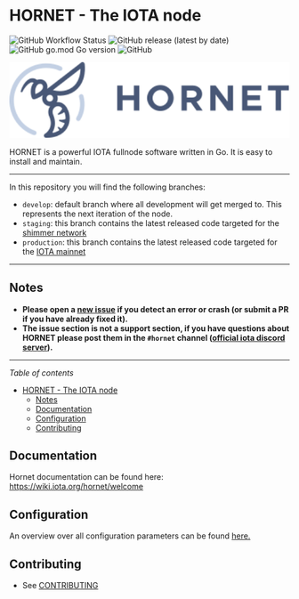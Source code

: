 # HORNET - The IOTA node

![GitHub Workflow Status](https://img.shields.io/github/actions/workflow/status/iotaledger/hornet/build_HORNET.yml?style=for-the-badge&branch=develop) ![GitHub release (latest by date)](https://img.shields.io/github/v/release/iotaledger/hornet?style=for-the-badge) ![GitHub go.mod Go version](https://img.shields.io/github/go-mod/go-version/iotaledger/hornet?style=for-the-badge) ![GitHub](https://img.shields.io/github/license/iotaledger/hornet?style=for-the-badge)

<p align="center"><img src="img/HORNET_logo.svg" width="600"/></p>

HORNET is a powerful IOTA fullnode software written in Go.
It is easy to install and maintain.

---

In this repository you will find the following branches:

- `develop`: default branch where all development will get merged to. This represents the next iteration of the node.
- `staging`: this branch contains the latest released code targeted for the [shimmer network](https://shimmer.network)
- `production`: this branch contains the latest released code targeted for the [IOTA mainnet](https://iota.org)

---

## Notes

- **Please open a [new issue](https://github.com/iotaledger/hornet/issues/new) if you detect an error or crash (or submit a PR if you have already fixed it).**
- **The issue section is not a support section, if you have questions about HORNET please post them in the `#hornet` channel ([official iota discord server](https://discord.iota.org/)).**

---

_Table of contents_

<!--ts-->

- [HORNET - The IOTA node](#hornet---the-iota-node)
  - [Notes](#notes)
  - [Documentation](#documentation)
  - [Configuration](#configuration)
  - [Contributing](#contributing)
<!--te-->

## Documentation

Hornet documentation can be found here: https://wiki.iota.org/hornet/welcome


## Configuration

An overview over all configuration parameters can be found [here.](configuration.md)


## Contributing

- See [CONTRIBUTING](/CONTRIBUTING.md)

